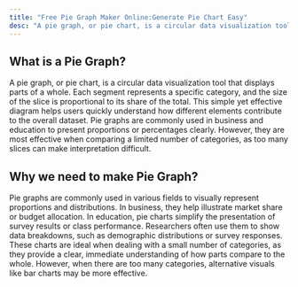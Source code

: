 ```yaml
---
title: "Free Pie Graph Maker Online:Generate Pie Chart Easy"
desc: "A pie graph, or pie chart, is a circular data visualization tool that displays parts of a whole. Each segment represents a specific category, and the size of the slice is proportional to its share of the total. This simple yet effective diagram helps users quickly understand how different elements contribute to the overall dataset. Pie graphs are commonly used in business and education to present proportions or percentages clearly. Try it now—no sign-up required!"
---
```


## What is a Pie Graph?

A pie graph, or pie chart, is a circular data visualization tool that displays parts of a whole. Each segment represents a specific category, and the size of the slice is proportional to its share of the total. This simple yet effective diagram helps users quickly understand how different elements contribute to the overall dataset. Pie graphs are commonly used in business and education to present proportions or percentages clearly. However, they are most effective when comparing a limited number of categories, as too many slices can make interpretation difficult.

## Why we need to make Pie Graph?

Pie graphs are commonly used in various fields to visually represent proportions and distributions. In business, they help illustrate market share or budget allocation. In education, pie charts simplify the presentation of survey results or class performance. Researchers often use them to show data breakdowns, such as demographic distributions or survey responses. These charts are ideal when dealing with a small number of categories, as they provide a clear, immediate understanding of how parts compare to the whole. However, when there are too many categories, alternative visuals like bar charts may be more effective.